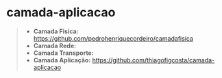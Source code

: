 # camada-aplicacao

>- **Camada Fisica:** https://github.com/pedrohenriquecordeiro/camadafisica
>- **Camada Rede:** 
>- **Camada Transporte:** 
>- **Camada Aplicação:** https://github.com/thiagofigcosta/camada-aplicacao

